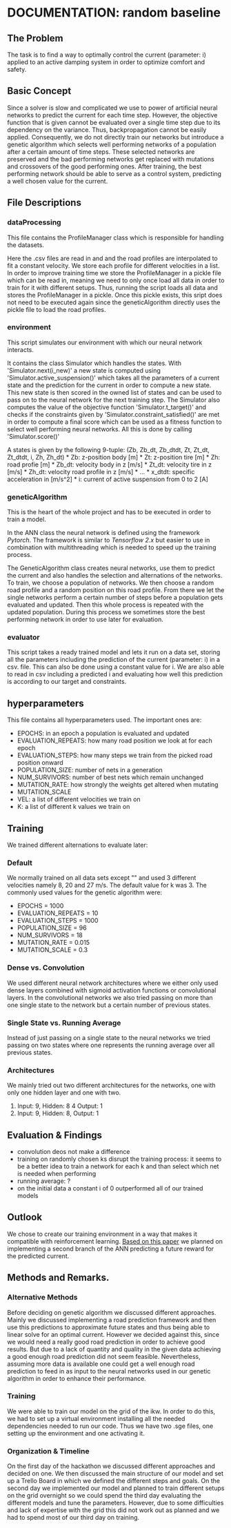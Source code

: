 # DOCUMENTATION: random baseline
## The Problem
The task is to find a way to optimally control the current (parameter: i) applied to an active damping system in order to optimize comfort and safety.


## Basic Concept
Since a solver is slow and complicated we use to power of artificial neural networks to predict the current for each time step. However, the objective function that is given cannot be evaluated over a single time step due to its dependency on the variance. Thus, backpropagation cannot be easily applied.
Consequently, we do not directly train our networks but introduce a genetic algorithm which selects well performing networks of a population after a certain amount of time steps. These selected networks are preserved and the bad performing networks get replaced with mutations and crossovers of the good performing ones.
After training, the best performing network should be able to serve as a control system, predicting a well chosen value for the current.

## File Descriptions
### dataProcessing
This file contains the ProfileManager class which is responsible for handling the datasets.

Here the .csv files are read in and and the road profiles are interpolated to fit a constant velocity. We store each profile for different velocities in a list.
In order to improve training time we store the ProfileManager in a pickle file which can be read in, meaning we need to only once load all data in order to train for it with different setups. Thus, running the script loads all data and stores the ProfileManager in a pickle. Once this pickle exists, this sript does not need to be executed again since the geneticAlgorithm directly uses the pickle file to load the road profiles.

### environment
This script simulates our environment with which our neural network interacts.

It contains the class Simulator which handles the states.
With 'Simulator.next(i_new)' a new state is computed using 'Simulator.active_suspension()' which takes all the parameters of a current state and the prediction for the current in order to compute a new state. This new state is then scored in the owned list of states and can be used to pass on to the neural network for the next training step.
The Simulator also computes the value of the objective function 'Simulator.t_target()' and checks if the constraints given by 'Simulator.constraint_satisfied()' are met in order to compute a final score which can be used as a fitness function to select well performing neural networks. All this is done by calling 'Simulator.score()'

A states is given by the following 9-tuple: (Zb, Zb_dt, Zb_dtdt, Zt, Zt_dt, Zt_dtdt, i, Zh, Zh_dt)
    * Zb: z-position body [m]
    * Zt: z-position tire [m]
    * Zh: road profie [m]
    * Zb_dt: velocity body in z [m/s]
    * Zt_dt: velocity tire in z [m/s]
    * Zh_dt: velocity road profile in z [m/s]
    * ...
    * x_dtdt: specific acceleration in [m/s^2]
    * i: current of active suspension from 0 to 2 [A]

### geneticAlgorithm
This is the heart of the whole project and has to be executed in order to train a model.

In the ANN class the neural network is defined using the framework *Pytorch*. The framework is similar to *Tensorflow 2.x* but easier to use in combination with multithreading which is needed to speed up the training process.  

The GeneticAlgorithm class creates neural networks, use them to predict the current and also handles the selection and alternations of the networks.
To train, we choose a population of networks. We then choose a random road profile and a random position on this road profile. From there we let the single networks perform a certain number of steps before a population gets evaluated and updated. Then this whole process is repeated with the updated population. During this process we sometimes store the best performing network in order to use later for evaluation.

### evaluator
This script takes a ready trained model and lets it run on a data set, storing all the parameters including the prediction of the current (parameter: i) in a csv. file. This can also be done using a constant value for i.
We are also able to read in csv including a predicted i and evaluating how well this prediction is according to our target and constraints.



## hyperparameters
This file contains all hyperparameters used.
The important ones are:
* EPOCHS: in an epoch a population is evaluated and updated
* EVALUATION_REPEATS: how many road position we look at for each epoch
* EVALUATION_STEPS:  how many steps we train from the picked road position onward
* POPULATION_SIZE: number of nets in a generation
* NUM_SURVIVORS: number of best nets which remain unchanged
* MUTATION_RATE: how strongly the weights get altered when mutating
* MUTATION_SCALE
* VEL: a list of different velocities we train on
* K: a list of different k values we train on


## Training
We trained different alternations to evaluate later:

### Default
We normally trained on all data sets except "" and used 3 different velocities namely 8, 20 and 27 m/s. The default value for k was 3.
The commonly used values for the genetic algorithm were:
- EPOCHS = 1000
- EVALUATION_REPEATS = 10
- EVALUATION_STEPS = 1000
- POPULATION_SIZE = 96
- NUM_SURVIVORS = 18
- MUTATION_RATE = 0.015
- MUTATION_SCALE = 0.3

### Dense vs. Convolution
We used different neural network architectures where we either only used dense layers combined with sigmoid activation functions or convolutional layers. In the convolutional networks we also tried passing on more than one single state to the network but a certain number of previous states.

### Single State vs. Running Average
Instead of just passing on a single state to the neural networks we tried passing on two states where one represents the running average over all previous states.

### Architectures
We mainly tried out two different architectures for the networks, one with only one hidden layer and one with two.
1. Input: 9, Hidden: 8 4 Output: 1
2. Input: 9, Hidden: 8, Output: 1

## Evaluation & Findings
- convolution deos not make a difference
- training on randomly chosen ks disrupt the training process: it seems to be a better idea to train a network for each k and than select which net is needed when performing
- running average: ?
- on the initial data a constant i of 0 outperformed all of our trained models

## Outlook
We chose to create our training environment in a way that makes it compatible with reinforcement learning.
[Based on this paper](http://proceedings.mlr.press/v80/lee18b/lee18b.pdf) we planned on implementing a second branch of the ANN predicting a future reward for the predicted current.

## Methods and Remarks.
### Alternative Methods
Before deciding on genetic algorithm we discussed different approaches.
Mainly we discussed implementing a road prediction framework and then use this predictions to approximate future states and thus being able to linear solve for an optimal current. However we decided against this, since we would need a really good road prediction in order to achieve good results. But due to a lack of quantity and quality in the given data achieving a good enough road prediction did not seem feasible.
Nevertheless, assuming more data is available one could get a well enough road prediction to feed in as input to the neural networks used in our genetic algorithm in order to enhance their performance.

### Training
We were able to train our model on the grid of the ikw. In order to do this, we had to set up a virtual environment installing all the needed dependencies needed to run our code. Thus we have two .sge files, one setting up the environment and one activating it.

### Organization & Timeline
On the first day of the hackathon we discussed different approaches and decided on one. We then discussed the main structure of our model and set up a Trello Board in which we defined the different steps and goals.
On the second day we implemented our model and planned to train different setups on the grid overnight so we could spend the third day evaluating the different models and tune the parameters. However, due to some difficulties and lack of expertise with the grid this did not work out as planned and we had to spend most of our third day on training.
